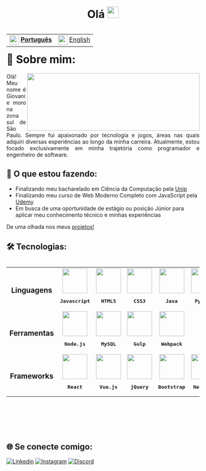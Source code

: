 <h1 align='center'>Olá <img src="https://raw.githubusercontent.com/kaueMarques/kaueMarques/master/hi.gif" height="30px"></h1>
<table align="right">
    <tr>
        <td>
            <img align='center' width='25px' height='25px' src="https://github.com/giovanibaldan/giovanibaldan/assets/47829957/2d926edf-dd74-4120-bc37-721d4b8bf589"/>
            <a align='center' href="README.md"><b>Português</b></a>
        </td>
        <td>
            <img align='center' width='25px' height='25px' src="https://github.com/giovanibaldan/giovanibaldan/assets/47829957/27bba4cd-711d-465f-9b37-98386cad3ff5"/>
            <a align='center' href="README-EN.md">English</a>
        </td>
    </tr>
</table>
<h1 align="left">💫 Sobre mim:</h1>

<a href="https://github.com/giovanibaldan/github-readme-stats">
  <img align="right" width='450px' height='150px' src="https://github-readme-stats.vercel.app/api/top-langs/?username=giovanibaldan&layout=compact&theme=dark" />
</a>

<p align='justify'>
  Olá! Meu nome é Giovani e moro na zona sul de São Paulo. Sempre fui apaixonado por tecnologia e jogos, áreas nas quais adquiri diversas experiências ao longo da minha carreira. Atualmente, estou focado exclusivamente em minha trajetória como programador e engenheiro de software.
</p>

<h2 align='left'>🚀 O que estou fazendo:</h2>

- Finalizando meu bacharelado em Ciência da Computação pela [Unip](https://www.unip.br)
- Finalizando meu curso de Web Moderno Completo com JavaScript pela [Udemy](https://www.udemy.com/course/curso-web/?couponCode=PPINTENTP3)
- Em busca de uma oportunidade de estágio ou posição Júnior para aplicar meu conhecimento técnico e minhas experiências

De uma olhada nos meus [projetos!](https://github.com/giovanibaldan?tab=repositories)

<h2 align='left'>🛠 Tecnologias:</h2>

<table align="left" height="410px">
  <tr align='center'>
    <td><h3>Linguagens</h3></td>
    <td>
      <img src="https://skillicons.dev/icons?i=js" width='65px' />
      <pre><b>Javascript</b></pre>
    </td>
    <td>
      <img src="https://skillicons.dev/icons?i=html" width='65px'/>
      <pre><b>HTML5</b></pre>
    </td>
    <td>
      <img src="https://skillicons.dev/icons?i=css" width='65px'/>
      <pre><b>CSS3</b></pre>
    </td>
    <td>
      <img src="https://skillicons.dev/icons?i=java" width='65px'/>
      <pre><b>Java</b></pre>
    </td>
    <td>
      <img src="https://skillicons.dev/icons?i=python" width='65px'/>
      <pre><b>Python</b></pre>
    </td>
  </tr>

  <tr align='center'>
    <td><h3>Ferramentas</h3></td>
    <td>
      <img src="https://skillicons.dev/icons?i=nodejs" width='65px'/>
      <pre><b>Node.js</b></pre>
    </td>
    <td>
      <img src="https://skillicons.dev/icons?i=mysql" width='65px'/>
      <pre><b>MySQL</b></pre>
    </td>
    <td>
      <img src="https://skillicons.dev/icons?i=gulp" width='65px'/>
      <pre><b>Gulp</b></pre>
    </td>
    <td>
      <img src="https://skillicons.dev/icons?i=webpack" width='65px'/>
      <pre><b>Webpack</b></pre>
    </td>
  </tr>

  <tr align='center'>
    <td><h3>Frameworks</h3></td>
    <td>
      <img src="https://skillicons.dev/icons?i=react" width='65px'/>
      <pre><b>React</b></pre>
    </td>
    <td>
      <img src="https://skillicons.dev/icons?i=vue" width='65px'/>
      <pre><b>Vue.js</b></pre>
    </td>
    <td>
      <img src="https://skillicons.dev/icons?i=jquery" width='65px'/>
      <pre><b>jQuery</b></pre>
    </td>
    <td>
      <img src="https://skillicons.dev/icons?i=bootstrap" width='65px'/>
      <pre><b>Bootstrap</b></pre>
    </td>
    <td>
      <img src="https://skillicons.dev/icons?i=nextjs" width='65px'/>
      <pre><b>Next.js</b></pre>
    </td>
    <td>
      <img src="https://skillicons.dev/icons?i=scss" width='65px'/>
      <pre><b>SCSS</b></pre>
    </td>
  </tr>
</table>

<br clear="left">

<h2 align='left'>🌐 Se conecte comigo:</h2>

[![Linkedin](https://img.shields.io/badge/LinkedIn-0077B5?style=for-the-badge&logo=linkedin&logoColor=white)](https://www.linkedin.com/in/giovanibaldan/)
[![Instagram](https://img.shields.io/badge/Instagram-E4405F?style=for-the-badge&logo=instagram&logoColor=white)](https://www.instagram.com/giovanibaldan/)
[![Discord](https://img.shields.io/badge/Discord-%235865F2.svg?style=for-the-badge&logo=discord&logoColor=white)](https://discord.gg/sXJm8Rnp7X)
